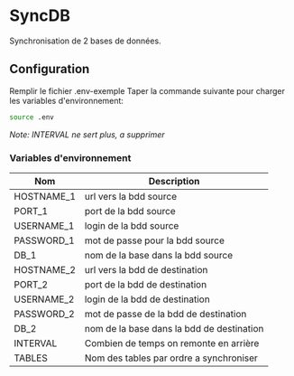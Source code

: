 # SyncDB

Synchronisation de 2 bases de données.

## Configuration

Remplir le fichier .env-exemple
Taper la commande suivante pour charger les variables d'environnement:
```sh
source .env
```

*Note: INTERVAL ne sert plus, a supprimer*



### Variables d'environnement

| Nom | Description |
|-----|-------------|
| HOSTNAME_1 | url vers la bdd source |
| PORT_1 | port de la bdd source |
| USERNAME_1 | login de la bdd source |
| PASSWORD_1 | mot de passe pour la bdd source |
| DB_1 | nom de la base dans la bdd source |
| HOSTNAME_2 | url vers la bdd de destination |
| PORT_2 | port de la bdd de destination |
| USERNAME_2 | login de la bdd de destination |
| PASSWORD_2 | mot de passe de la bdd de destination |
| DB_2 | nom de la base dans la bdd de destination |
| INTERVAL | Combien de temps on remonte en arrière |
| TABLES | Nom des tables par ordre a synchroniser |

